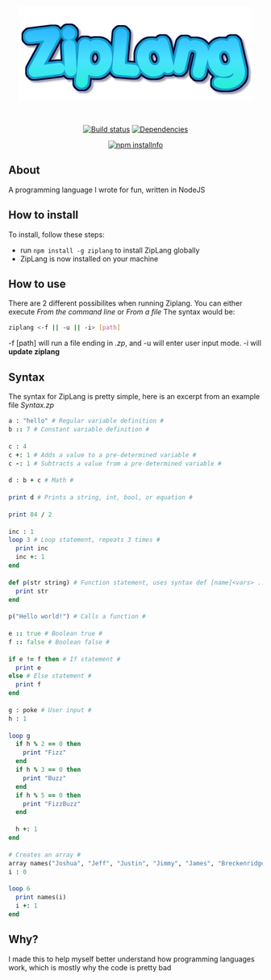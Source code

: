 <div align="center">
  <br />
  <p>
    <a href="https://npmjs.org/package/ziplang"><img src="https://raw.githubusercontent.com/ZippyMagician/ZipLang/master/files/ziplang.png" alt="ziplang" /></a>
  </p>
  <br />
  <p>
    <a href="https://travis-ci.org/ZippyMagician/ZipLang"><img src="https://travis-ci.org/ZippyMagician/ZipLang.svg" alt="Build status" /></a>
    <a href="https://david-dm.org/ZippyMagician/ZipLang"><img src="https://david-dm.org/ZippyMagician/ZipLang/status.svg" alt="Dependencies" /></a>
  </p>
  <p>
    <a href="https://nodei.co/npm/ZipLang/"><img src="https://nodei.co/npm/ziplang.png)](https://nodei.co/npm/ziplang/" alt="npm installnfo" /></a>
  </p>
</div>


## About
A programming language I wrote for fun, written in NodeJS
## How to install
To install, follow these steps:
- run `npm install -g ziplang` to install ZipLang globally
- ZipLang is now installed on your machine
## How to use
There are 2 different possibilites when running Ziplang. You can either execute _From the command line_ or _From a file_
The syntax would be:
```sh
ziplang <-f || -u || -i> [path]
```
-f [path] will run a file ending in _.zp_, and -u will enter user input mode. -i will __update ziplang__
## Syntax
The syntax for ZipLang is pretty simple, here is an excerpt from an example file
_Syntax.zp_
```ruby
a : "hello" # Regular variable definition #
b :: 7 # Constant variable definition #

c : 4
c +: 1 # Adds a value to a pre-determined variable #
c -: 1 # Subtracts a value from a pre-determined variable #

d : b + c # Math #

print d # Prints a string, int, bool, or equation #

print 84 / 2

inc : 1
loop 3 # Loop statement, repeats 3 times #
  print inc
  inc +: 1
end

def p(str string) # Function statement, uses syntax def [name]<vars> ... end #
  print str
end

p("Hello world!") # Calls a function #

e :: true # Boolean true #
f :: false # Boolean false #

if e != f then # If statement #
  print e
else # Else statement #
  print f
end

g : poke # User input #
h : 1

loop g
  if h % 2 == 0 then
    print "Fizz"
  end
  if h % 3 == 0 then
    print "Buzz"
  end
  if h % 5 == 0 then
    print "FizzBuzz"
  end

  h +: 1
end

# Creates an array #
array names("Joshua", "Jeff", "Justin", "Jimmy", "James", "Breckenridge")
i : 0

loop 6
  print names(i)
  i +: 1
end
```
## Why?
I made this to help myself better understand how programming languages work, which is mostly why the code is pretty bad
